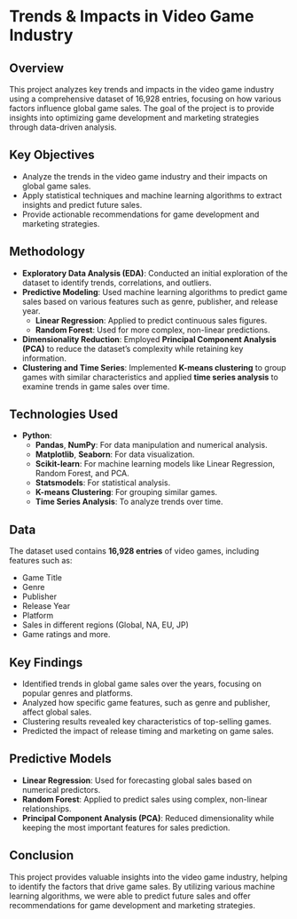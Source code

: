 # Trends & Impacts in Video Game Industry

## Overview
This project analyzes key trends and impacts in the video game industry using a comprehensive dataset of 16,928 entries, focusing on how various factors influence global game sales. The goal of the project is to provide insights into optimizing game development and marketing strategies through data-driven analysis.

## Key Objectives
- Analyze the trends in the video game industry and their impacts on global game sales.
- Apply statistical techniques and machine learning algorithms to extract insights and predict future sales.
- Provide actionable recommendations for game development and marketing strategies.

## Methodology
- **Exploratory Data Analysis (EDA)**: Conducted an initial exploration of the dataset to identify trends, correlations, and outliers.
- **Predictive Modeling**: Used machine learning algorithms to predict game sales based on various features such as genre, publisher, and release year.
  - **Linear Regression**: Applied to predict continuous sales figures.
  - **Random Forest**: Used for more complex, non-linear predictions.
- **Dimensionality Reduction**: Employed **Principal Component Analysis (PCA)** to reduce the dataset’s complexity while retaining key information.
- **Clustering and Time Series**: Implemented **K-means clustering** to group games with similar characteristics and applied **time series analysis** to examine trends in game sales over time.

## Technologies Used
- **Python**:
  - **Pandas**, **NumPy**: For data manipulation and numerical analysis.
  - **Matplotlib**, **Seaborn**: For data visualization.
  - **Scikit-learn**: For machine learning models like Linear Regression, Random Forest, and PCA.
  - **Statsmodels**: For statistical analysis.
  - **K-means Clustering**: For grouping similar games.
  - **Time Series Analysis**: To analyze trends over time.

## Data
The dataset used contains **16,928 entries** of video games, including features such as:
- Game Title
- Genre
- Publisher
- Release Year
- Platform
- Sales in different regions (Global, NA, EU, JP)
- Game ratings and more.

## Key Findings
- Identified trends in global game sales over the years, focusing on popular genres and platforms.
- Analyzed how specific game features, such as genre and publisher, affect global sales.
- Clustering results revealed key characteristics of top-selling games.
- Predicted the impact of release timing and marketing on game sales.

## Predictive Models
- **Linear Regression**: Used for forecasting global sales based on numerical predictors.
- **Random Forest**: Applied to predict sales using complex, non-linear relationships.
- **Principal Component Analysis (PCA)**: Reduced dimensionality while keeping the most important features for sales prediction.

## Conclusion
This project provides valuable insights into the video game industry, helping to identify the factors that drive game sales. By utilizing various machine learning algorithms, we were able to predict future sales and offer recommendations for game development and marketing strategies.